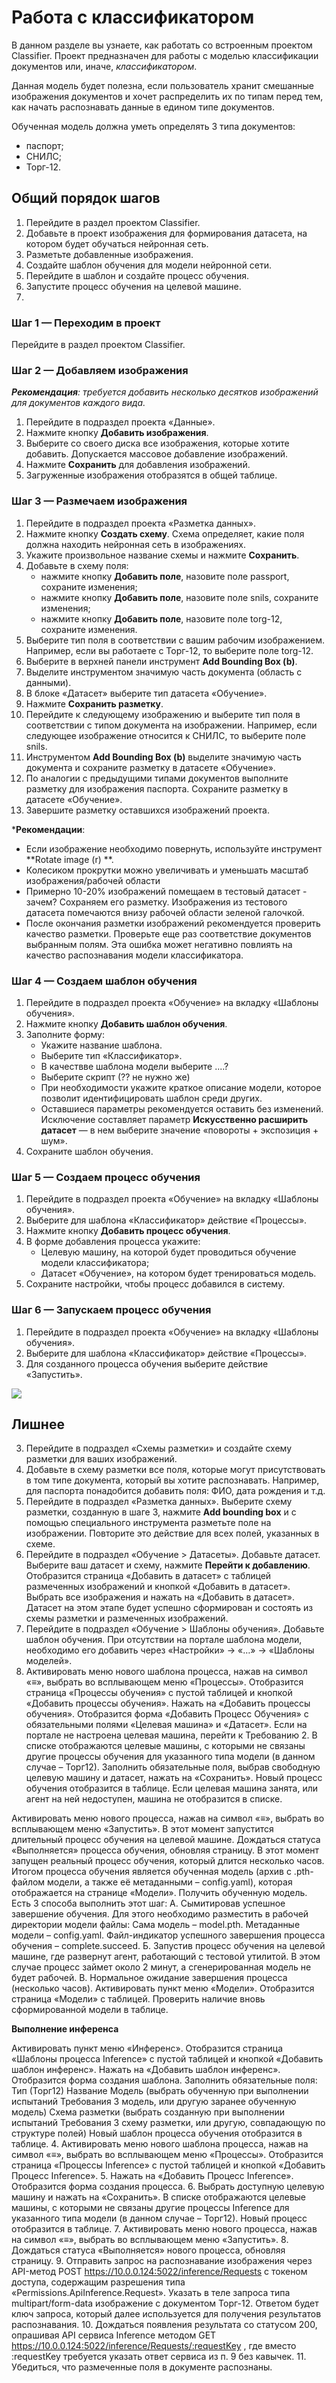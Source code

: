# Работа с классификатором

В данном разделе вы узнаете, как работать со встроенным проектом Classifier. Проект предназначен для работы с моделью классификации документов или, иначе, *классификатором*. 

Данная модель будет полезна, если пользователь хранит смешанные изображения документов и хочет распределить их по типам перед тем, как начать распознавать данные в едином типе документов. 

Обученная модель должна уметь определять 3 типа документов: 
* паспорт;
* СНИЛС;
* Торг-12.


## Общий порядок шагов

1. Перейдите в раздел проектом Classifier.
1. Добавьте в проект изображения для формирования датасета, на котором будет обучаться нейронная сеть.
1. Разметьте добавленные изображения.
1. Создайте шаблон обучения для модели нейронной сети.
1. Перейдите в шаблон и создайте процесс обучения.
1. Запустите процесс обучения на целевой машине.
1. 

### Шаг 1 — Переходим в проект

Перейдите в раздел проектом Classifier.

### Шаг 2 — Добавляем изображения

***Рекомендация**: требуется добавить несколько десятков изображений для документов каждого вида.*

1. Перейдите в подраздел проекта «Данные».
2. Нажмите кнопку **Добавить изображения**.
3. Выберите со своего диска все изображения, которые хотите добавить. Допускается массовое добавление изображений.
4. Нажмите **Сохранить** для добавления изображений.
5. Загруженные изображения отобразятся в общей таблице.

### Шаг 3 — Размечаем изображения

1. Перейдите в подраздел проекта «Разметка данных».
1. Нажмите кнопку **Создать схему**. Схема определяет, какие поля должна находить нейронная сеть в изображениях. 
1. Укажите произвольное название схемы и нажмите **Сохранить**.
1. Добавьте в схему поля: 
   * нажмите кнопку **Добавить поле**, назовите поле passport, сохраните изменения;
   * нажмите кнопку **Добавить поле**, назовите поле snils, сохраните изменения;
   * нажмите кнопку **Добавить поле**, назовите поле torg-12, сохраните изменения.
1. Выберите тип поля в соответствии с вашим рабочим изображением. Например, если вы работаете с Торг-12, то выберите поле torg-12.
1. Выберите в верхней панели инструмент **Add Bounding Box (b)**.
1. Выделите инструментом значимую часть документа (область с данными). 
1. В блоке «Датасет» выберите тип датасета «Обучение».
1. Нажмите **Сохранить разметку**.
1. Перейдите к следующему изображению и выберите тип поля в соответствии с типом документа на изображении. Например, если следующее изображение относится к СНИЛС, то выберите поле snils.
1. Инструментом **Add Bounding Box (b)** выделите значимую часть документа и сохраните разметку в датасете «Обучение». 
1. По аналогии с предыдущими типами документов выполните разметку для изображения паспорта. Сохраните разметку в датасете «Обучение».
1. Завершите разметку оставшихся изображений проекта. 

***Рекомендации**:
* Если изображение необходимо повернуть, используйте инструмент **Rotate image (r)  **.
* Колесиком прокрутки можно увеличивать и уменьшать масштаб изображения/рабочей области
* Примерно 10-20% изображений помещаем в тестовый датасет - зачем? Сохраняем его разметку. Изображения из тестового датасета помечаются внизу рабочей области зеленой галочкой.
* После окончания разметки изображений рекомендуется проверить качество разметки. Проверьте еще раз соответствие документов выбранным полям. Эта ошибка может негативно повлиять на качество распознавания модели классификатора.



### Шаг 4 — Создаем шаблон обучения

1. Перейдите в подраздел проекта «Обучение» на вкладку «Шаблоны обучения».
1. Нажмите кнопку **Добавить шаблон обучения**.
1. Заполните форму:
   * Укажите название шаблона.
   * Выберите тип «Классификатор».
   * В качествве шаблона модели выберите ....?
   * Выберите скрипт (?? не нужно же)
   * При необходимости укажите краткое описание модели, которое позволит идентифицировать шаблон среди других.
   * Оставшиеся параметры рекомендуется оставить без изменений. Исключение составляет параметр **Искусственно расширить датасет** — в нем выберите значение «повороты + экспозиция + шум».
1. Сохраните шаблон обучения.


### Шаг 5 — Создаем процесс обучения

1. Перейдите в подраздел проекта «Обучение» на вкладку «Шаблоны обучения».
1. Выберите для шаблона «Классификатор» действие «Процессы».
1. Нажмите кнопку **Добавить процесс обучения**.
1. В форме добавления процесса укажите:
   * Целевую машину, на которой будет проводиться обучение модели классификатора;
   * Датасет «Обучение», на котором будет тренироваться модель.
1. Сохраните настройки, чтобы процесс добавился в систему.

### Шаг 6 — Запускаем процесс обучения

1. Перейдите в подраздел проекта «Обучение» на вкладку «Шаблоны обучения».
1. Выберите для шаблона «Классификатор» действие «Процессы».
1. Для созданного процесса обучения выберите действие «Запустить».

![](<../../../.gitbook/assets1/.png>)


## Лишнее


3. Перейдите в подраздел «Схемы разметки» и создайте схему разметки для ваших изображений.
4. Добавьте в схему разметки все поля, которые могут присутствовать в том типе документа, который вы хотите распознавать. Например, для паспорта понадобится добавить поля: ФИО, дата рождения и т.д.
5. Перейдите в подраздел «Разметка данных». Выберите схему разметки, созданную в шаге 3, нажмите **Add bounding box** и с помощью специального инструмента разметьте поле на изображении. Повторите это действие для всех полей, указанных в схеме.
6. Перейдите в подраздел «Обучение > Датасеты». Добавьте датасет. Выберите ваш датасет и схему, нажмите **Перейти к добавлению**. Отобразится страница «Добавить в датасет» с таблицей размеченных изображений и кнопкой «Добавить в датасет». Выбрать все изображения и нажать на «Добавить в датасет». Датасет на этом этапе будет успешно сформирован и состоять из схемы разметки и размеченных изображений.
7. Перейдите в подраздел «Обучение > Шаблоны обучения». Добавьте шаблон обучения. При отсутствии на портале шаблона модели, необходимо его добавить через «Настройки» -> «…» -> «Шаблоны моделей».
8. Активировать меню нового шаблона процесса, нажав на символ «≡», выбрать во всплывающем меню «Процессы». Отобразится страница «Процессы обучения» с пустой таблицей и кнопкой «Добавить процессы обучения».
Нажать на «Добавить процессы обучения». Отобразится форма «Добавить Процесс Обучения» с обязательными полями «Целевая машина» и «Датасет».
Если на портале не настроена целевая машина, перейти к Требованию 2.
В списке отображаются целевые машины, с которыми не связаны другие процессы обучения для указанного типа модели (в данном случае – Торг12).
Заполнить обязательные поля, выбрав свободную целевую машину и датасет, нажать на «Сохранить».
Новый процесс обучения отобразится в таблице.
Если целевая машина занята, или агент на ней недоступен, машина не отобразится в списке.


Активировать меню нового процесса, нажав на символ «≡», выбрать во всплывающем меню «Запустить».
В этот момент запустится длительный процесс обучения на целевой машине.
Дождаться статуса «Выполняется» процесса обучения, обновляя страницу.
В этот момент запущен реальный процесс обучения, который длится несколько часов.
Итогом процесса обучения является обученная модель (архив с .pth-файлом модели, а также её метаданными – config.yaml), которая отображается на странице «Модели».
Получить обученную модель.
Есть 3 способа выполнить этот шаг:
А. Сымитировав успешное завершение обучения.
Для этого необходимо разместить в рабочей директории модели файлы:
Сама модель – model.pth.
Метаданные модели – config.yaml.
Файл-индикатор успешного завершения процесса обучения – complete.succeed.
Б. Запустив процесс обучения на целевой машине, где развернут агент, работающий с тестовой утилитой.
В этом случае процесс займет около 2 минут, а сгенерированная модель не будет рабочей.
В. Нормальное ожидание завершения процесса (несколько часов).
Активировать пункт меню «Модели».
Отобразится страница «Модели» с таблицей.
Проверить наличие вновь сформированной модели в таблице.


**Выполнение инференса**


Активировать пункт меню «Инференс».
Отобразится страница «Шаблоны процесса Inference» с пустой таблицей и кнопкой «Добавить шаблон инференс».
Нажать на «Добавить шаблон инференс».
Отобразится форма создания шаблона.
Заполнить обязательные поля:
Тип (Торг12)
Название
Модель
(выбрать обученную при выполнении испытаний Требования 3 модель, или другую заранее обученную модель)
Схема разметки
(выбрать созданную при выполнении испытаний Требования 3 схему разметки, или другую, совпадающую по структуре полей)
Новый шаблон процесса обучения отобразится в таблице.
4. Активировать меню нового шаблона процесса, нажав на символ «≡», выбрать во всплывающем меню «Процессы».
Отобразится страница «Процессы Inference» с пустой таблицей и кнопкой «Добавить Процесс Inference».
5. Нажать на «Добавить Процесс Inference».
Отобразится форма создания процесса.
6. Выбрать доступную целевую машину и нажать на «Сохранить».
В списке отображаются целевые машины, с которыми не связаны другие процессы Inference для указанного типа модели (в данном случае – Торг12).
Новый процесс отобразится в таблице.
7. Активировать меню нового процесса, нажав на символ «≡», выбрать во всплывающем меню «Запустить».
8. Дождаться статуса «Выполняется» нового процесса, обновляя страницу.
9. Отправить запрос на распознавание изображения через API-метод POST https://10.0.0.124:5022/inference/Requests  с токеном доступа, содержащим разрешения типа «Permissions.ApiInference.Request». Указать в теле запроса типа multipart/form-data изображение с документом Торг-12.
Ответом будет ключ запроса, который далее используется для получения результатов распознавания.
10. Дождаться появления результата со статусом 200, опрашивая API сервиса Inference методом GET https://10.0.0.124:5022/inference/Requests/:requestKey , где вместо :requestKey требуется указать ответ сервиса из п. 9 без кавычек.
11. Убедиться, что размеченные поля в документе распознаны.
